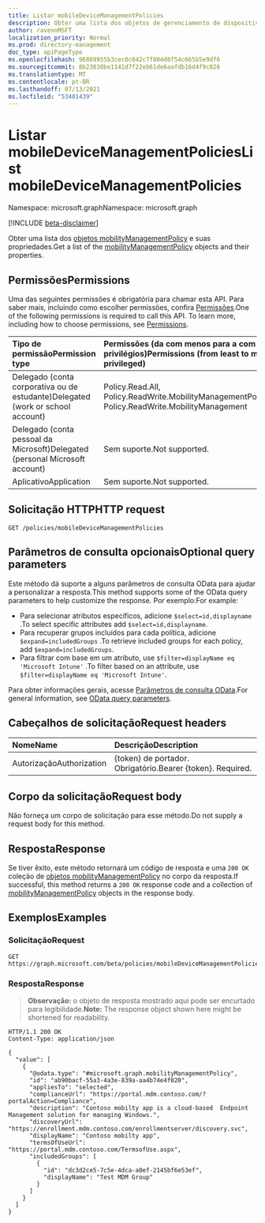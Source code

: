 ```yaml
---
title: Listar mobileDeviceManagementPolicies
description: Obter uma lista dos objetos de gerenciamento de dispositivo móvel e suas propriedades.
author: ravennMSFT
localization_priority: Normal
ms.prod: directory-management
doc_type: apiPageType
ms.openlocfilehash: 96869955b3cec0c042c7f804d0f54c665b5e9df6
ms.sourcegitcommit: 8b23038be1141d7f22eb61de6aafdb16d4f9c826
ms.translationtype: MT
ms.contentlocale: pt-BR
ms.lasthandoff: 07/13/2021
ms.locfileid: "53401439"
---
```

# <a name="list-mobiledevicemanagementpolicies"></a><span data-ttu-id="00a8c-103">Listar mobileDeviceManagementPolicies</span><span class="sxs-lookup"><span data-stu-id="00a8c-103">List mobileDeviceManagementPolicies</span></span>

<span data-ttu-id="00a8c-104">Namespace: microsoft.graph</span><span class="sxs-lookup"><span data-stu-id="00a8c-104">Namespace: microsoft.graph</span></span>

[!INCLUDE [beta-disclaimer](../../includes/beta-disclaimer.md)]

<span data-ttu-id="00a8c-105">Obter uma lista dos [objetos mobilityManagementPolicy](../resources/mobilitymanagementpolicy.md) e suas propriedades.</span><span class="sxs-lookup"><span data-stu-id="00a8c-105">Get a list of the [mobilityManagementPolicy](../resources/mobilitymanagementpolicy.md) objects and their properties.</span></span>

## <a name="permissions"></a><span data-ttu-id="00a8c-106">Permissões</span><span class="sxs-lookup"><span data-stu-id="00a8c-106">Permissions</span></span>

<span data-ttu-id="00a8c-p101">Uma das seguintes permissões é obrigatória para chamar esta API. Para saber mais, incluindo como escolher permissões, confira [Permissões](/graph/permissions-reference).</span><span class="sxs-lookup"><span data-stu-id="00a8c-p101">One of the following permissions is required to call this API. To learn more, including how to choose permissions, see [Permissions](/graph/permissions-reference).</span></span>

|<span data-ttu-id="00a8c-109">Tipo de permissão</span><span class="sxs-lookup"><span data-stu-id="00a8c-109">Permission type</span></span>|<span data-ttu-id="00a8c-110">Permissões (da com menos para a com mais privilégios)</span><span class="sxs-lookup"><span data-stu-id="00a8c-110">Permissions (from least to most privileged)</span></span>|
|:---|:---|
|<span data-ttu-id="00a8c-111">Delegado (conta corporativa ou de estudante)</span><span class="sxs-lookup"><span data-stu-id="00a8c-111">Delegated (work or school account)</span></span>|<span data-ttu-id="00a8c-112">Policy.Read.All, Policy.ReadWrite.MobilityManagement</span><span class="sxs-lookup"><span data-stu-id="00a8c-112">Policy.Read.All, Policy.ReadWrite.MobilityManagement</span></span>|
|<span data-ttu-id="00a8c-113">Delegado (conta pessoal da Microsoft)</span><span class="sxs-lookup"><span data-stu-id="00a8c-113">Delegated (personal Microsoft account)</span></span> | <span data-ttu-id="00a8c-114">Sem suporte.</span><span class="sxs-lookup"><span data-stu-id="00a8c-114">Not supported.</span></span>|
|<span data-ttu-id="00a8c-115">Aplicativo</span><span class="sxs-lookup"><span data-stu-id="00a8c-115">Application</span></span> | <span data-ttu-id="00a8c-116">Sem suporte.</span><span class="sxs-lookup"><span data-stu-id="00a8c-116">Not supported.</span></span>|

## <a name="http-request"></a><span data-ttu-id="00a8c-117">Solicitação HTTP</span><span class="sxs-lookup"><span data-stu-id="00a8c-117">HTTP request</span></span>

<!-- {
  "blockType": "ignored"
}
-->

``` http
GET /policies/mobileDeviceManagementPolicies
```

## <a name="optional-query-parameters"></a><span data-ttu-id="00a8c-118">Parâmetros de consulta opcionais</span><span class="sxs-lookup"><span data-stu-id="00a8c-118">Optional query parameters</span></span>

<span data-ttu-id="00a8c-119">Este método dá suporte a alguns parâmetros de consulta OData para ajudar a personalizar a resposta.</span><span class="sxs-lookup"><span data-stu-id="00a8c-119">This method supports some of the OData query parameters to help customize the response.</span></span> <span data-ttu-id="00a8c-120">Por exemplo:</span><span class="sxs-lookup"><span data-stu-id="00a8c-120">For example:</span></span>

- <span data-ttu-id="00a8c-121">Para selecionar atributos específicos, adicione `$select=id,displayname` .</span><span class="sxs-lookup"><span data-stu-id="00a8c-121">To select specific attributes add `$select=id,displayname`.</span></span>
- <span data-ttu-id="00a8c-122">Para recuperar grupos incluídos para cada política, adicione `$expand=includedGroups` .</span><span class="sxs-lookup"><span data-stu-id="00a8c-122">To retrieve included groups for each policy, add `$expand=includedGroups`.</span></span>
- <span data-ttu-id="00a8c-123">Para filtrar com base em um atributo, use `$filter=displayName eq 'Microsoft Intune'` .</span><span class="sxs-lookup"><span data-stu-id="00a8c-123">To filter based on an attribute, use `$filter=displayName eq 'Microsoft Intune'`.</span></span>

<span data-ttu-id="00a8c-124">Para obter informações gerais, acesse [Parâmetros de consulta OData](/graph/query-parameters).</span><span class="sxs-lookup"><span data-stu-id="00a8c-124">For general information, see [OData query parameters](/graph/query-parameters).</span></span>

## <a name="request-headers"></a><span data-ttu-id="00a8c-125">Cabeçalhos de solicitação</span><span class="sxs-lookup"><span data-stu-id="00a8c-125">Request headers</span></span>

|<span data-ttu-id="00a8c-126">Nome</span><span class="sxs-lookup"><span data-stu-id="00a8c-126">Name</span></span>|<span data-ttu-id="00a8c-127">Descrição</span><span class="sxs-lookup"><span data-stu-id="00a8c-127">Description</span></span>|
|:---|:---|
|<span data-ttu-id="00a8c-128">Autorização</span><span class="sxs-lookup"><span data-stu-id="00a8c-128">Authorization</span></span>|<span data-ttu-id="00a8c-p103">{token} de portador. Obrigatório.</span><span class="sxs-lookup"><span data-stu-id="00a8c-p103">Bearer {token}. Required.</span></span>|

## <a name="request-body"></a><span data-ttu-id="00a8c-131">Corpo da solicitação</span><span class="sxs-lookup"><span data-stu-id="00a8c-131">Request body</span></span>

<span data-ttu-id="00a8c-132">Não forneça um corpo de solicitação para esse método.</span><span class="sxs-lookup"><span data-stu-id="00a8c-132">Do not supply a request body for this method.</span></span>

## <a name="response"></a><span data-ttu-id="00a8c-133">Resposta</span><span class="sxs-lookup"><span data-stu-id="00a8c-133">Response</span></span>

<span data-ttu-id="00a8c-134">Se tiver êxito, este método retornará um código de resposta e uma `200 OK` coleção de [objetos mobilityManagementPolicy](../resources/mobilitymanagementpolicy.md) no corpo da resposta.</span><span class="sxs-lookup"><span data-stu-id="00a8c-134">If successful, this method returns a `200 OK` response code and a collection of [mobilityManagementPolicy](../resources/mobilitymanagementpolicy.md) objects in the response body.</span></span>

## <a name="examples"></a><span data-ttu-id="00a8c-135">Exemplos</span><span class="sxs-lookup"><span data-stu-id="00a8c-135">Examples</span></span>

### <a name="request"></a><span data-ttu-id="00a8c-136">Solicitação</span><span class="sxs-lookup"><span data-stu-id="00a8c-136">Request</span></span>

<!-- {
  "blockType": "request",
  "name": "list_mobilitymanagementpolicy"
}
-->

``` http
GET https://graph.microsoft.com/beta/policies/mobileDeviceManagementPolicies
```

### <a name="response"></a><span data-ttu-id="00a8c-137">Resposta</span><span class="sxs-lookup"><span data-stu-id="00a8c-137">Response</span></span>

><span data-ttu-id="00a8c-138">**Observação:** o objeto de resposta mostrado aqui pode ser encurtado para legibilidade.</span><span class="sxs-lookup"><span data-stu-id="00a8c-138">**Note:** The response object shown here might be shortened for readability.</span></span>
<!-- {
  "blockType": "response",
  "truncated": true,
  "@odata.type": "microsoft.graph.mobilityManagementPolicy"
}
-->

``` http
HTTP/1.1 200 OK
Content-Type: application/json

{
  "value": [
    {
      "@odata.type": "#microsoft.graph.mobilityManagementPolicy",
      "id": "ab90bacf-55a3-4a3e-839a-aa4b74e4f020",
      "appliesTo": "selected",
      "complianceUrl": "https://portal.mdm.contoso.com/?portalAction=Compliance",
      "description": "Contoso mobilty app is a cloud-based  Endpoint Management solution for managing Windows.",
      "discoveryUrl": "https://enrollment.mdm.contoso.com/enrollmentserver/discovery.svc",
      "displayName": "Contoso mobilty app",
      "termsOfUseUrl": "https://portal.mdm.contoso.com/TermsofUse.aspx",
      "includedGroups": [
        {
          "id": "dc3d2ce5-7c5e-4dca-a0ef-2145bf6e53ef",
          "displayName": "Test MDM Group"
        }
      ]
    }
  ]
}
```

<!-- uuid: 5c98f801-d1c4-44eb-ac11-f72b6754deda
2020-03-23T22:34:45.203Z -->
<!-- {
  "type": "#page.annotation",
  "description": "List mobileDeviceManagementPolicies",
  "keywords": "",
  "section": "documentation",
  "tocPath": ""
}-->
